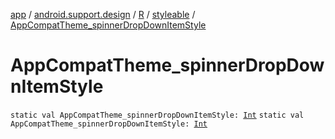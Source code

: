 [app](../../../index.md) / [android.support.design](../../index.md) / [R](../index.md) / [styleable](index.md) / [AppCompatTheme_spinnerDropDownItemStyle](./-app-compat-theme_spinner-drop-down-item-style.md)

# AppCompatTheme_spinnerDropDownItemStyle

`static val AppCompatTheme_spinnerDropDownItemStyle: `[`Int`](https://kotlinlang.org/api/latest/jvm/stdlib/kotlin/-int/index.html)
`static val AppCompatTheme_spinnerDropDownItemStyle: `[`Int`](https://kotlinlang.org/api/latest/jvm/stdlib/kotlin/-int/index.html)